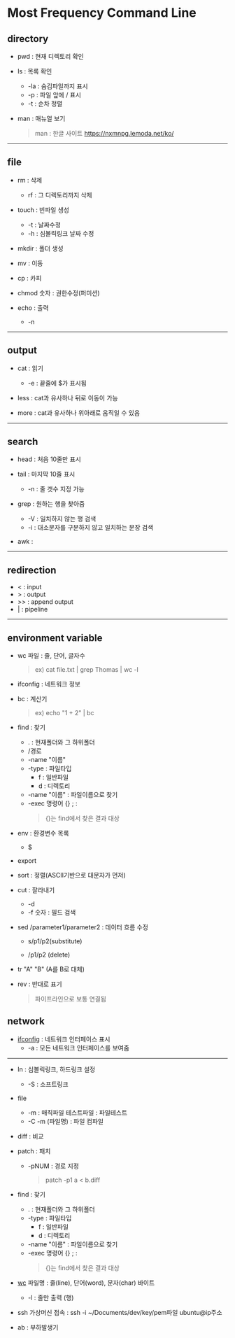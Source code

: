 # Most Frequency Command Line

## directory

- pwd : 현재 디렉토리 확인

- ls : 목록 확인
  - -la : 숨김파일까지 표시
  - -p : 파일 앞에 / 표시
  - -t : 순차 정렬

- man : 매뉴얼 보기
  > man : 한글 사이트 https://nxmnpg.lemoda.net/ko/

---
## file

- rm : 삭제
  - rf : 그 디렉토리까지 삭제

- touch : 빈파일 생성
  - -t : 날짜수정
  - -h : 심볼릭링크 날짜 수정

- mkdir : 폴더 생성

- mv : 이동

- cp : 카피

- chmod 숫자 : 권한수정(퍼미션)

- echo : 출력
  - -n

---
## output

- cat : 읽기
  - -e : 끝줄에 $가 표시됨 

- less : cat과 유사하나 뒤로 이동이 가능

- more : cat과 유사하나 위아래로 움직일 수 있음

---
## search

- head : 처음 10줄만 표시

- tail : 마지막 10줄 표시
  - -n : 줄 갯수 지정 가능

- grep : 원하는 행을 찾아줌
  - -V : 일치하지 않는 행 검색
  - -i : 대소문자를 구분하지 않고 일치하는 문장 검색 

- awk : 
---
## redirection

- < : input
- &#62; : output
- &#62;&#62; : append output
- | : pipeline

---
## environment variable

- wc 파일 : 줄, 단어, 글자수 
  > ex) cat file.txt | grep Thomas | wc -l 

- ifconfig : 네트워크 정보

- bc : 계산기
  > ex) echo "1 + 2" | bc

- find : 찾기
  - . : 현재폴더와 그 하위폴더
  - /경로
  - -name "이름"
  - -type : 파일타입
    - f : 일반파일
    - d : 디렉토리
  - -name "이름" : 파일이름으로 찾기
  - -exec 명령어 {} \; :
    > {}는 find에서 찾은 결과 대상

  
- env : 환경변수 목록
  - $

- export

- sort : 정렬(ASCII기반으로 대문자가 먼저)

- cut : 잘라내기
  - -d 
  - -f 숫자 : 필드 검색

- sed /parameter1/parameter2 : 데이터 흐름 수정
  - s/p1/p2(substitute)
  
  - /p1/p2 (delete)

- tr "A" "B" (A를 B로 대체)

- rev : 반대로 표기
  > 파이프라인으로 보통 연결됨

## network

- [ifconfig](https://www.whatap.io/ko/blog/11/) : 네트워크 인터페이스 표시
  - -a : 모든 네트워크 인터페이스를 보여줌
---

- ln : 심볼릭링크, 하드링크 설정
  - -S : 소프트링크

- file
  - -m : 매직파일 테스트파일 : 파일테스트
  - -C -m (파일명) : 파일 컴파일

- diff : 비교

- patch : 패치
  - -pNUM : 경로 지정
    > patch -p1 a < b.diff  

- find : 찾기
  - . : 현재폴더와 그 하위폴더
  - -type : 파일타입
    - f : 일반파일
    - d : 디렉토리
  - -name "이름" : 파일이름으로 찾기
  - -exec 명령어 {} \; :
    > {}는 find에서 찾은 결과 대상

- [wc](https://ko.wikipedia.org/wiki/Wc_(유닉스)) 파일명 : 줄(line), 단어(word), 문자(char) 바이트
  - -l : 줄만 출력 (행)

- ssh 가상머신 접속 : ssh -i ~/Documents/dev/key/pem파일 ubuntu@ip주소
- ab : 부하발생기
